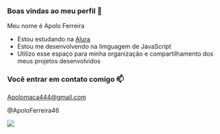 ### Boas vindas ao meu perfil 💙

Meu nome é Apolo Ferreira

- Estou estudando na [Alura](https://www.alura.com.br)
- Estou me desenvolvendo na limguagem de JavaScript
- Utilizo esse espaço para minha organização e compartilhamento dos meus projetos desenvolvidos

### Você entrar em contato comigo 📫

Apolomaca444@gmail.com

@ApoloFerreira46

![](https://media.tenor.com/S4MGlOuBFtsAAAAM/kkkk.gif)
